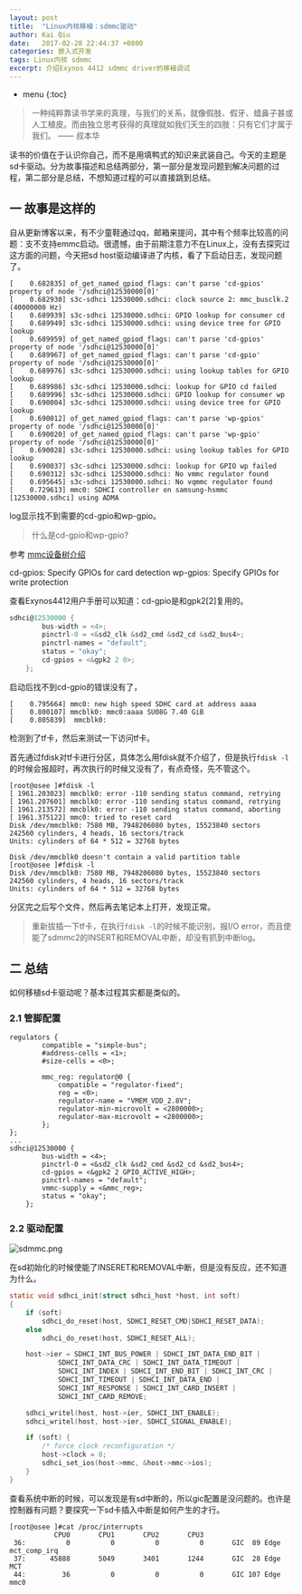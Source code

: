 ```yaml
---
layout: post
title:  "Linux内核移植：sdmmc驱动"
author: Kai Qiu
date:   2017-02-28 22:44:37 +0800
categories: 嵌入式开发
tags: Linux内核 sdmmc
excerpt: 介绍Exynos 4412 sdmmc driver的移植调试
---
```


* menu
{:toc}

> 一种纯粹靠读书学来的真理，与我们的关系，就像假肢、假牙、蜡鼻子甚或人工植皮。而由独立思考获得的真理就如我们天生的四肢：只有它们才属于我们。 —— 叔本华

读书的价值在于认识你自己，而不是用填鸭式的知识来武装自己。今天的主题是sd卡驱动。分为故事描述和总结两部分，第一部分是发现问题到解决问题的过程，第二部分是总结，不想知道过程的可以直接跳到总结。

## 一 故事是这样的

自从更新博客以来，有不少童鞋通过qq，邮箱来提问，其中有个频率比较高的问题：支不支持emmc启动。很遗憾，由于前期注意力不在Linux上，没有去探究过这方面的问题，今天把sd host驱动编译进了内核，看了下启动日志，发现问题了。

```shell
[    0.682835] of_get_named_gpiod_flags: can't parse 'cd-gpios' property of node '/sdhci@12530000[0]'
[    0.682930] s3c-sdhci 12530000.sdhci: clock source 2: mmc_busclk.2 (40000000 Hz)
[    0.689939] s3c-sdhci 12530000.sdhci: GPIO lookup for consumer cd
[    0.689949] s3c-sdhci 12530000.sdhci: using device tree for GPIO lookup
[    0.689959] of_get_named_gpiod_flags: can't parse 'cd-gpios' property of node '/sdhci@12530000[0]'
[    0.689967] of_get_named_gpiod_flags: can't parse 'cd-gpio' property of node '/sdhci@12530000[0]'
[    0.689976] s3c-sdhci 12530000.sdhci: using lookup tables for GPIO lookup
[    0.689986] s3c-sdhci 12530000.sdhci: lookup for GPIO cd failed
[    0.689996] s3c-sdhci 12530000.sdhci: GPIO lookup for consumer wp
[    0.690004] s3c-sdhci 12530000.sdhci: using device tree for GPIO lookup
[    0.690012] of_get_named_gpiod_flags: can't parse 'wp-gpios' property of node '/sdhci@12530000[0]'
[    0.690020] of_get_named_gpiod_flags: can't parse 'wp-gpio' property of node '/sdhci@12530000[0]'
[    0.690028] s3c-sdhci 12530000.sdhci: using lookup tables for GPIO lookup
[    0.690037] s3c-sdhci 12530000.sdhci: lookup for GPIO wp failed
[    0.690312] s3c-sdhci 12530000.sdhci: No vmmc regulator found
[    0.695645] s3c-sdhci 12530000.sdhci: No vqmmc regulator found
[    0.729613] mmc0: SDHCI controller on samsung-hsmmc [12530000.sdhci] using ADMA
```

log显示找不到需要的cd-gpio和wp-gpio。

> 什么是cd-gpio和wp-gpio?

参考 [mmc设备树介绍](https://www.kernel.org/doc/Documentation/devicetree/bindings/mmc/mmc.txt)

cd-gpios: Specify GPIOs for card detection
wp-gpios: Specify GPIOs for write protection

查看Exynos4412用户手册可以知道：cd-gpio是和gpk2[2]复用的。

```c
sdhci@12530000 {
		bus-width = <4>;
		pinctrl-0 = <&sd2_clk &sd2_cmd &sd2_cd &sd2_bus4>;
		pinctrl-names = "default";
		status = "okay";
		cd-gpios = <&gpk2 2 0>;
	};
```

启动后找不到cd-gpio的错误没有了，

```shell
[    0.795664] mmc0: new high speed SDHC card at address aaaa
[    0.800107] mmcblk0: mmc0:aaaa SU08G 7.40 GiB 
[    0.805839]  mmcblk0:
```

检测到了tf卡，然后来测试一下访问tf卡。

首先通过fdisk对tf卡进行分区，具体怎么用fdisk就不介绍了，但是执行`fdisk -l`的时候会报超时，再次执行的时候又没有了，有点奇怪，先不管这个。

```shell
[root@osee ]#fdisk -l
[ 1961.203023] mmcblk0: error -110 sending status command, retrying
[ 1961.207601] mmcblk0: error -110 sending status command, retrying
[ 1961.213572] mmcblk0: error -110 sending status command, aborting
[ 1961.375122] mmc0: tried to reset card
Disk /dev/mmcblk0: 7580 MB, 7948206080 bytes, 15523840 sectors
242560 cylinders, 4 heads, 16 sectors/track
Units: cylinders of 64 * 512 = 32768 bytes

Disk /dev/mmcblk0 doesn't contain a valid partition table
[root@osee ]#fdisk -l
Disk /dev/mmcblk0: 7580 MB, 7948206080 bytes, 15523840 sectors
242560 cylinders, 4 heads, 16 sectors/track
Units: cylinders of 64 * 512 = 32768 bytes
```

分区完之后写个文件，然后再去笔记本上打开，发现正常。

> 重新拔插一下tf卡，在执行`fdisk -l`的时候不能识别，报I/O error，而且使能了sdmmc2的INSERT和REMOVAL中断，却没有抓到中断log。

## 二 总结

如何移植sd卡驱动呢？基本过程其实都是类似的。

### 2.1 管脚配置

```shell
regulators {
		compatible = "simple-bus";
		#address-cells = <1>;
		#size-cells = <0>;

		mmc_reg: regulator@0 {
			compatible = "regulator-fixed";
			reg = <0>;
			regulator-name = "VMEM_VDD_2.8V";
			regulator-min-microvolt = <2800000>;
			regulator-max-microvolt = <2800000>;
		};
};
...
sdhci@12530000 {
		bus-width = <4>;
		pinctrl-0 = <&sd2_clk &sd2_cmd &sd2_cd &sd2_bus4>;
		cd-gpios = <&gpk2 2 GPIO_ACTIVE_HIGH>;
		pinctrl-names = "default";
		vmmc-supply = <&mmc_reg>;
		status = "okay";
	};
```

### 2.2 驱动配置

![sdmmc.png](https://ooo.0o0.ooo/2017/03/06/58bd0b98bbf4d.png)

在sd初始化的时候使能了INSERET和REMOVAL中断，但是没有反应，还不知道为什么。

```c
static void sdhci_init(struct sdhci_host *host, int soft)
{
	if (soft)
		sdhci_do_reset(host, SDHCI_RESET_CMD|SDHCI_RESET_DATA);
	else
		sdhci_do_reset(host, SDHCI_RESET_ALL);

	host->ier = SDHCI_INT_BUS_POWER | SDHCI_INT_DATA_END_BIT |
		    SDHCI_INT_DATA_CRC | SDHCI_INT_DATA_TIMEOUT |
		    SDHCI_INT_INDEX | SDHCI_INT_END_BIT | SDHCI_INT_CRC |
		    SDHCI_INT_TIMEOUT | SDHCI_INT_DATA_END |
		    SDHCI_INT_RESPONSE | SDHCI_INT_CARD_INSERT |
			SDHCI_INT_CARD_REMOVE;

	sdhci_writel(host, host->ier, SDHCI_INT_ENABLE);
	sdhci_writel(host, host->ier, SDHCI_SIGNAL_ENABLE);

	if (soft) {
		/* force clock reconfiguration */
		host->clock = 0;
		sdhci_set_ios(host->mmc, &host->mmc->ios);
	}
}
```

查看系统中断的时候，可以发现是有sd中断的，所以gic配置是没问题的。也许是控制器有问题？要探究一下sd卡插入中断是如何产生的才行。

```shell
[root@osee ]#cat /proc/interrupts 
           CPU0       CPU1       CPU2       CPU3       
 36:          0          0          0          0       GIC  89 Edge      mct_comp_irq
 37:      45888       5049       3401       1244       GIC  28 Edge      MCT
 44:         36          0          0          0       GIC 107 Edge      mmc0
```
